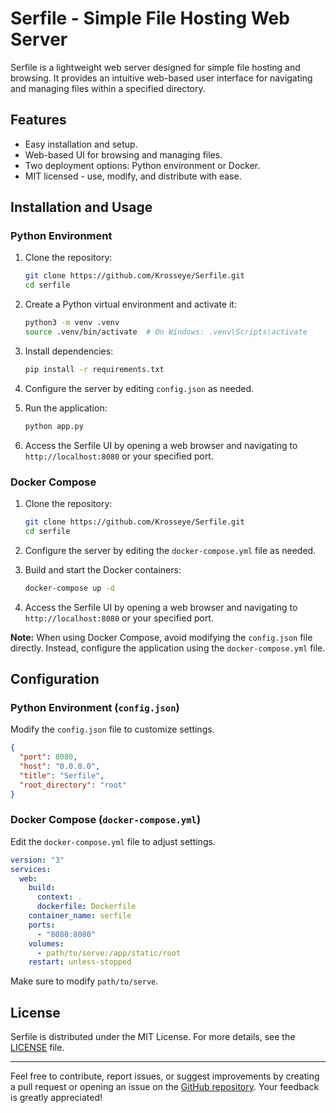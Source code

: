 # Serfile - Simple File Hosting Web Server

Serfile is a lightweight web server designed for simple file hosting and browsing. It provides an intuitive web-based user interface for navigating and managing files within a specified directory.

## Features

- Easy installation and setup.
- Web-based UI for browsing and managing files.
- Two deployment options: Python environment or Docker.
- MIT licensed - use, modify, and distribute with ease.

## Installation and Usage

### Python Environment

1. Clone the repository:

   ```bash
   git clone https://github.com/Krosseye/Serfile.git
   cd serfile
   ```

2. Create a Python virtual environment and activate it:

   ```bash
   python3 -m venv .venv
   source .venv/bin/activate  # On Windows: .venv\Scripts\activate
   ```

3. Install dependencies:

   ```bash
   pip install -r requirements.txt
   ```

4. Configure the server by editing `config.json` as needed.
5. Run the application:

   ```bash
   python app.py
   ```

6. Access the Serfile UI by opening a web browser and navigating to `http://localhost:8080` or your specified port.

### Docker Compose

1. Clone the repository:

   ```bash
   git clone https://github.com/Krosseye/Serfile.git
   cd serfile
   ```

2. Configure the server by editing the `docker-compose.yml` file as needed.
3. Build and start the Docker containers:

   ```bash
   docker-compose up -d
   ```

4. Access the Serfile UI by opening a web browser and navigating to `http://localhost:8080` or your specified port.

**Note:** When using Docker Compose, avoid modifying the `config.json` file directly. Instead, configure the application using the `docker-compose.yml` file.

## Configuration

### Python Environment (`config.json`)

Modify the `config.json` file to customize settings.

```json
{
  "port": 8080,
  "host": "0.0.0.0",
  "title": "Serfile",
  "root_directory": "root"
}
```

### Docker Compose (`docker-compose.yml`)

Edit the `docker-compose.yml` file to adjust settings.

```yaml
version: "3"
services:
  web:
    build:
      context: .
      dockerfile: Dockerfile
    container_name: serfile
    ports:
      - "8080:8080"
    volumes:
      - path/to/serve:/app/static/root
    restart: unless-stopped
```

Make sure to modify `path/to/serve`.

## License

Serfile is distributed under the MIT License. For more details, see the [LICENSE](LICENSE) file.

---

Feel free to contribute, report issues, or suggest improvements by creating a pull request or opening an issue on the [GitHub repository](https://github.com/Krosseye/Serfile). Your feedback is greatly appreciated!
